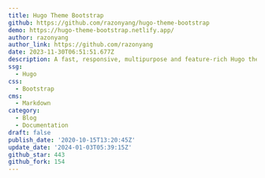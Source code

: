 ```yaml
---
title: Hugo Theme Bootstrap
github: https://github.com/razonyang/hugo-theme-bootstrap
demo: https://hugo-theme-bootstrap.netlify.app/
author: razonyang
author_link: https://github.com/razonyang
date: 2023-11-30T06:51:51.677Z
description: A fast, responsive, multipurpose and feature-rich Hugo theme.
ssg:
  - Hugo
css:
  - Bootstrap
cms:
  - Markdown
category:
  - Blog
  - Documentation
draft: false
publish_date: '2020-10-15T13:20:45Z'
update_date: '2024-01-03T05:39:15Z'
github_star: 443
github_fork: 154
---
```

